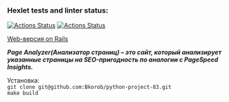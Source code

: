 ### Hexlet tests and linter status:
[![Actions Status](https://github.com/Bkorob/python-project-83/actions/workflows/hexlet-check.yml/badge.svg)](https://github.com/Bkorob/python-project-83/actions)
[![Actions Status](https://github.com/Bkorob/python-project-83/actions/workflows/make-check.yml/badge.svg)](https://github.com/Bkorob/python-project-83/actions)


[Web-версия on Rails](https://python-project-83-mqhf.onrender.com/)

***Page Analyzer(Анализатор страниц) – это сайт, который анализирует указанные страницы на SEO-пригодность  по аналогии с PageSpeed ​​Insights.***

Установка:\
```git clone git@github.com:Bkorob/python-project-83.git```\
```make build```
